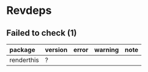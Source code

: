 # Revdeps

## Failed to check (1)

|package    |version |error |warning |note |
|:----------|:-------|:-----|:-------|:----|
|renderthis |?       |      |        |     |

